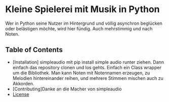 # Kleine Spielerei mit Musik in Python

Wer in Python seine Nutzer im Hintergrund und völlig asynchron  beglücken oder belästigen möchte, wird hier fündig. Auch mehrstimmig und nach Noten.

## Table of Contents

- [Installation] simpleaudio mit pip install simple audio runter ziehen. Dann einfach das repository clonen und los gehts. Einfach ein Class wrapper um die Bibliothek.
Man kann Noten mit Notennamen erzeugen, zu Melodien hintereinander reihen, und mehrere Stimmen mischen auch zu Akkorden.
- [Contributing]Danke an die Macher von simpleaudio
- [License](#license)


